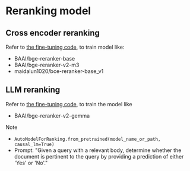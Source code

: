 # Reranking model

## Cross encoder reranking

Refer to [the fine-tuning code](./train_cross_encoder.py), to train model like:

- BAAI/bge-reranker-base
- BAAI/bge-reranker-v2-m3
- maidalun1020/bce-reranker-base_v1



## LLM reranking

Refer to [the fine-tuning code](./train_llm.py), to train the model like
- BAAI/bge-reranker-v2-gemma


Note
- `AutoModelForRanking.from_pretrained(model_name_or_path, causal_lm=True)`
- Prompt: "Given a query with a relevant body, determine whether the document is pertinent to the query by providing a prediction of either 'Yes' or 'No'."

